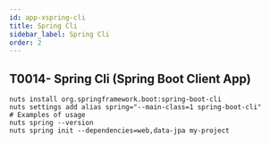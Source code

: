 ```yaml
---
id: app-xspring-cli
title: Spring Cli
sidebar_label: Spring Cli
order: 2
---
```



## T0014- Spring Cli (Spring Boot Client App)
```
nuts install org.springframework.boot:spring-boot-cli
nuts settings add alias spring="--main-class=1 spring-boot-cli"
# Examples of usage
nuts spring --version
nuts spring init --dependencies=web,data-jpa my-project
``` 
